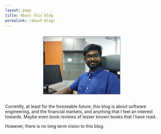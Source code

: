 ```yaml
---
layout: page
title: About this blog
permalink: /about-blog/
---
```


<center>
<img
    style="width: 50%; height: 50%; border: 1px solid gray; margin: 1em;"
    src="/assets/profile photo.jpg" alt="I am extraordinarily kawaii.">
</center>

Currently, at least for the foreseable future, this blog is about software engineering,
and the financial markets, and anything that I feel an interest towards. Maybe even
book reviews of lesser known books that I have read.

However, there is no long term vision to this blog.


